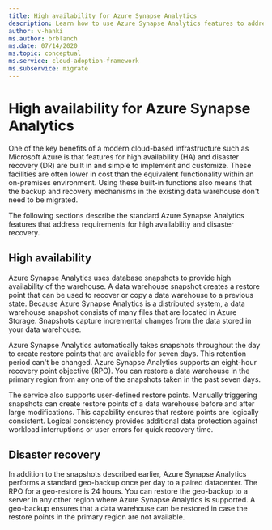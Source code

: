 ```yaml
---
title: High availability for Azure Synapse Analytics
description: Learn how to use Azure Synapse Analytics features to address high availability and disaster recovery requirements.
author: v-hanki
ms.author: brblanch
ms.date: 07/14/2020
ms.topic: conceptual
ms.service: cloud-adoption-framework
ms.subservice: migrate
---
```


# High availability for Azure Synapse Analytics

One of the key benefits of a modern cloud-based infrastructure such as Microsoft Azure is that features for high availability (HA) and disaster recovery (DR) are built in and simple to implement and customize. These facilities are often lower in cost than the equivalent functionality within an on-premises environment. Using these built-in functions also means that the backup and recovery mechanisms in the existing data warehouse don't need to be migrated.

The following sections describe the standard Azure Synapse Analytics features that address requirements for high availability and disaster recovery.

## High availability

Azure Synapse Analytics uses database snapshots to provide high availability of the warehouse. A data warehouse snapshot creates a restore point that can be used to recover or copy a data warehouse to a previous state. Because Azure Synapse Analytics is a distributed system, a data warehouse snapshot consists of many files that are located in Azure Storage. Snapshots capture incremental changes from the data stored in your data warehouse.

Azure Synapse Analytics automatically takes snapshots throughout the day to create restore points that are available for seven days. This retention period can't be changed. Azure Synapse Analytics supports an eight-hour recovery point objective (RPO). You can restore a data warehouse in the primary region from any one of the snapshots taken in the past seven days.

The service also supports user-defined restore points. Manually triggering snapshots can create restore points of a data warehouse before and after large modifications. This capability ensures that restore points are logically consistent. Logical consistency provides additional data protection against workload interruptions or user errors for quick recovery time.

## Disaster recovery

In addition to the snapshots described earlier, Azure Synapse Analytics performs a standard geo-backup once per day to a paired datacenter. The RPO for a geo-restore is 24 hours. You can restore the geo-backup to a server in any other region where Azure Synapse Analytics is supported. A geo-backup ensures that a data warehouse can be restored in case the restore points in the primary region are not available.
